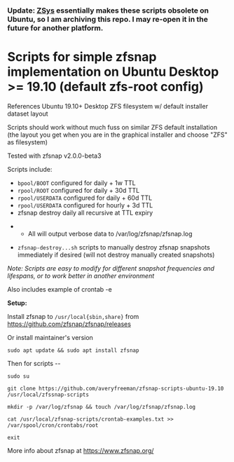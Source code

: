 ### Update: [ZSys](https://github.com/ubuntu/zsys) essentially makes these scripts obsolete on Ubuntu, so I am archiving this repo.  I may re-open it in the future for another platform.

# Scripts for simple zfsnap implementation on Ubuntu Desktop >= 19.10 (default zfs-root config) 

References Ubuntu 19.10+ Desktop ZFS filesystem w/ default installer dataset layout 

Scripts should work without much fuss on similar ZFS default installation (the layout you get when you are in the graphical installer and choose "ZFS" as filesystem)

Tested with zfsnap v2.0.0-beta3

Scripts include:

* `bpool/BOOT` configured for daily + 1w TTL
* `rpool/ROOT` configured for daily + 30d TTL
* `rpool/USERDATA` configured for daily + 60d TTL
* `rpool/USERDATA` configured for hourly + 3d TTL
 * zfsnap destroy daily all recursive at TTL expiry
- * All will output verbose data to /var/log/zfsnap/zfsnap.log

* `zfsnap-destroy...sh` scripts to manually destroy zfsnap snapshots immediately if desired (will not destroy manually created snapshots)

*Note: Scripts are easy to modify for different snapshot frequencies and lifespans, or to work better in another environment*

Also includes example of crontab -e

**Setup:** 

Install zfsnap to `/usr/local{sbin,share}` from https://github.com/zfsnap/zfsnap/releases

Or install maintainer's version

````
sudo apt update && sudo apt install zfsnap
````

Then for scripts --

````
sudo su

git clone https://github.com/averyfreeman/zfsnap-scripts-ubuntu-19.10 /usr/local/zfssnap-scripts

mkdir -p /var/log/zfsnap && touch /var/log/zfsnap/zfsnap.log

cat /usr/local/zfsnap-scripts/crontab-examples.txt >> /var/spool/cron/crontabs/root

exit

````

More info about zfsnap at https://www.zfsnap.org/

